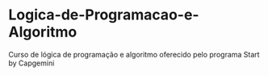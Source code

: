 # Logica-de-Programacao-e-Algoritmo
Curso de lógica de programação e algoritmo oferecido pelo programa Start by Capgemini
